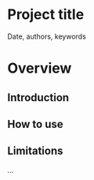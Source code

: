 # Project title

Date, authors, keywords

# Overview

## Introduction

## How to use

## Limitations

... 
